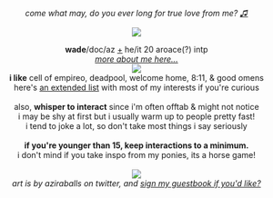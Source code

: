<p align="center">
  <i>come what may, do you ever long for true love from me? <a href="https://www.youtube.com/watch?v=GMezwtB1oCU">♫</a></i><br><br>
<img src="https://cdn.discordapp.com/attachments/431499091269124117/1139912072747028561/awwwwww.png">
</p>
<p align="center">
  <b>wade</b>/doc/az <a href="https://pronouns.cc/@aziraphale">+</a> he/it 20 aroace(?) intp
  <br><i><a href="https://funny.straw.page">more about me here...</a></i><br>
  <img src="https://media.discordapp.net/attachments/903364339464044575/1101868625335431328/B3FD7AFF-EA00-4AF3-8495-A600C4BCB9E4.gif"><br>
<b>i like</b>
cell of empireo, deadpool, welcome home, 8:11, & good omens
<br>here's <a href="https://rentry.co/-spiderman">an extended list</a> with most of my interests if you're curious
<br><br>also, <b>whisper to interact</b> since i'm often offtab & might not notice
<br>i may be shy at first but i usually warm up to people pretty fast!
<br>i tend to joke a lot, so don't take most things i say seriously
<br><br><b>if you're younger than 15, keep interactions to a minimum.</b>
<br>i don't mind if you take inspo from my ponies, its a horse game!
<br><br><img src="https://cdn.discordapp.com/attachments/431499091269124117/1140659660999901324/ezgif.com-resize.gif">
<br><i>art is by aziraballs on twitter, and <a href="https://maladjusted.123guestbook.com/">sign my guestbook if you'd like?</a></i>
</p>
